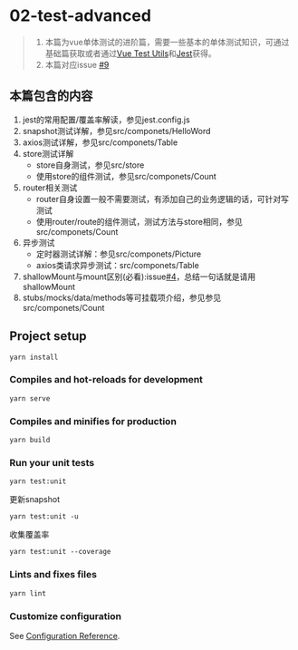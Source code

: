 # 02-test-advanced
> 1. 本篇为vue单体测试的进阶篇，需要一些基本的单体测试知识，可通过基础篇获取或者通过[Vue Test Utils](https://vue-test-utils.vuejs.org/zh/)和[Jest](https://jestjs.io/docs/en/getting-started)获得。
> 2. 本篇对应issue [#9](https://github.com/holylovelqq/vue-unit-test-with-jest/issues/9)

## 本篇包含的内容
1. jest的常用配置/覆盖率解读，参见jest.config.js
2. snapshot测试详解，参见src/componets/HelloWord
3. axios测试详解，参见src/componets/Table
4. store测试详解
   - store自身测试，参见src/store
   - 使用store的组件测试，参见src/componets/Count
5. router相关测试
   - router自身设置一般不需要测试，有添加自己的业务逻辑的话，可针对写测试
   - 使用router/route的组件测试，测试方法与store相同，参见src/componets/Count
6. 异步测试
   - 定时器测试详解：参见src/componets/Picture
   - axios类请求异步测试：src/componets/Table
7. shallowMount与mount区别(必看):issue[#4](https://github.com/holylovelqq/vue-unit-test-with-jest/issues/4)，总结一句话就是请用shallowMount
8. stubs/mocks/data/methods等可挂载项介绍，参见参见src/componets/Count

## Project setup
```
yarn install
```

### Compiles and hot-reloads for development
```
yarn serve
```

### Compiles and minifies for production
```
yarn build
```

### Run your unit tests
```
yarn test:unit
```
更新snapshot
```
yarn test:unit -u
```
收集覆盖率
```
yarn test:unit --coverage
```

### Lints and fixes files
```
yarn lint
```

### Customize configuration
See [Configuration Reference](https://cli.vuejs.org/config/).
